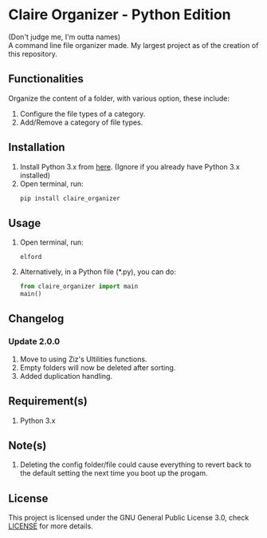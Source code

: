 # Claire Organizer - Python Edition
(Don't judge me, I'm outta names) <br/>
A command line file organizer made. My largest project as of the creation of this repository.

## Functionalities
Organize the content of a folder, with various option, these include:
1. Configure the file types of a category.
2. Add/Remove a category of file types.

## Installation
<ol type="1">
  <li>
    Install Python 3.x from <a href="https://www.python.org/downloads/">here</a>. (Ignore if you already have Python 3.x installed)
  </li>
  <li>
    Open terminal, run:
    
```powershell
pip install claire_organizer
```
  </li>
</ol>


## Usage
<ol type="1">
  <li>
    Open terminal, run: <!-- I hope the reference won't be too obvious -->

```
elford
```
  </li>
  <li>
    Alternatively, in a Python file (*.py), you can do:
    
```python
from claire_organizer import main
main()
```
  </li>
</ol>

## Changelog
### Update 2.0.0
1. Move to using Ziz's Ultilities functions.
2. Empty folders will now be deleted after sorting.
3. Added duplication handling.

## Requirement(s)
1.  Python 3.x

## Note(s)
1. Deleting the config folder/file could cause everything to revert back to the default setting the next time you boot up the progam.

## License
This project is licensed under the GNU General Public License 3.0, check [LICENSE](LICENSE) for more details.
